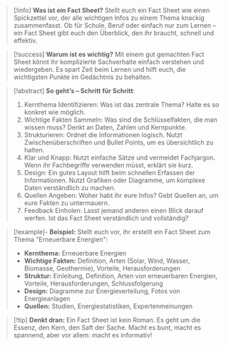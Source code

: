 > [!info] **Was ist ein Fact Sheet?**
Stellt euch ein Fact Sheet wie einen Spickzettel vor, der alle wichtigen Infos zu einem Thema knackig zusammenfasst. Ob für Schule, Beruf oder einfach nur zum Lernen – ein Fact Sheet gibt euch den Überblick, den ihr braucht, schnell und effektiv.

>[!success] **Warum ist es wichtig?**
Mit einem gut gemachten Fact Sheet könnt ihr komplizierte Sachverhalte einfach verstehen und wiedergeben. Es spart Zeit beim Lernen und hilft euch, die wichtigsten Punkte im Gedächtnis zu behalten.

>[!abstract] **So geht’s – Schritt für Schritt**:
>1. Kernthema Identifizieren: Was ist das zentrale Thema? Halte es so konkret wie möglich.
>2. Wichtige Fakten Sammeln: Was sind die Schlüsselfakten, die man wissen muss? Denkt an Daten, Zahlen und Kernpunkte.
>3. Strukturieren: Ordnet die Informationen logisch. Nutzt Zwischenüberschriften und Bullet Points, um es übersichtlich zu halten.
>4. Klar und Knapp: Nutzt einfache Sätze und vermeidet Fachjargon. Wenn ihr Fachbegriffe verwenden müsst, erklärt sie kurz.
>5. Design: Ein gutes Layout hilft beim schnellen Erfassen der Informationen. Nutzt Grafiken oder Diagramme, um komplexe Daten verständlich zu machen.
>6. Quellen Angeben: Woher habt ihr eure Infos? Gebt Quellen an, um eure Fakten zu untermauern.
>7. Feedback Einholen: Lasst jemand anderen einen Blick darauf werfen. Ist das Fact Sheet verständlich und vollständig?

>[!example]- **Beispiel:**
Stellt euch vor, ihr erstellt ein Fact Sheet zum Thema "Erneuerbare Energien":
>- **Kernthema:** Erneuerbare Energien
>- **Wichtige Fakten:** Definition, Arten (Solar, Wind, Wasser, Biomasse, Geothermie), Vorteile, Herausforderungen
>- **Struktur:** Einleitung, Definition, Arten von erneuerbaren Energien, Vorteile, Herausforderungen, Schlussfolgerung
>- **Design:** Diagramme zur Energieverteilung, Fotos von Energieanlagen
>- **Quellen:** Studien, Energiestatistiken, Expertenmeinungen

>[!tip] **Denkt dran:**
>Ein Fact Sheet ist kein Roman. Es geht um die Essenz, den Kern, den Saft der Sache. Macht es bunt, macht es spannend, aber vor allem: macht es informativ!